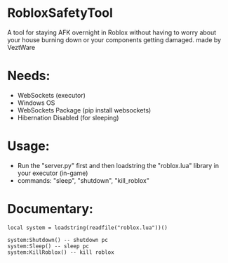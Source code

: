 # RobloxSafetyTool
A tool for staying AFK overnight in Roblox without having to worry about your house burning down or your components getting damaged. made by VeztWare

# Needs:
- WebSockets (executor)
- Windows OS
- WebSockets Package (pip install websockets)
- Hibernation Disabled (for sleeping)

# Usage:
- Run the "server.py" first and then loadstring the "roblox.lua" library in your executor (in-game)
- commands: "sleep", "shutdown", "kill_roblox"

# Documentary:
```
local system = loadstring(readfile("roblox.lua"))()

system:Shutdown() -- shutdown pc
system:Sleep() -- sleep pc
system:KillRoblox() -- kill roblox
```

